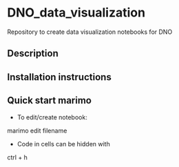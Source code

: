 # DNO_data_visualization
Repository to create data visualization notebooks for DNO

## Description

## Installation instructions

## Quick start marimo

- To edit/create notebook:

marimo edit filename

- Code in cells can be hidden with

ctrl + h
